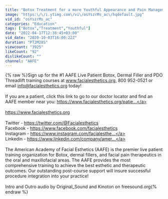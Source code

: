```yaml
---
title: "Botox Treatment for a more Youthful Appearance and Pain Management | AAFE"
image: "https:\/\/i.ytimg.com\/vi\/osYszrMs_ac\/hqdefault.jpg"
vid_id: "osYszrMs_ac"
categories: "Education"
tags: ["Botox","Treatment","Youthful"]
date: "2022-04-17T12:38:45+03:00"
vid_date: "2020-10-03T16:00:22Z"
duration: "PT2M28S"
viewcount: "3925"
likeCount: "92"
dislikeCount: ""
channel: "AAFE"
---
```

{% raw %}Sign up for the #1 AAFE Live Patient Botox, Dermal Filler and PDO Threadlift training courses at www.facialesthetics.org, 800 952-0521 or email info@facialesthetics.org today! <br /><br />If you are a patient, click this link to go to our doctor locator and find an AAFE member near you: <a rel="nofollow" target="blank" href="https://www.facialesthetics.org/patie...">https://www.facialesthetics.org/patie...</a><br /><br /><a rel="nofollow" target="blank" href="https://www.facialesthetics.org">https://www.facialesthetics.org</a><br /><br />Twitter - <a rel="nofollow" target="blank" href="https://twitter.com/@Facialesthetics">https://twitter.com/@Facialesthetics</a><br />Facebook - <a rel="nofollow" target="blank" href="https://www.facebook.com/facialesthetics">https://www.facebook.com/facialesthetics</a><br />Instagram - <a rel="nofollow" target="blank" href="https://www.instagram.com/facialesthe...">https://www.instagram.com/facialesthe...</a><br />Linkedin - <a rel="nofollow" target="blank" href="https://www.linkedin.com/company/amer...">https://www.linkedin.com/company/amer...</a><br /><br />The American Academy of Facial Esthetics (AAFE) is the premier live patient training organization for Botox, dermal fillers, and facial pain therapeutics in the oral and maxillofacial areas. The AAFE provides the most comprehensive training to achieve the best esthetic and therapeutic outcomes. Our outstanding post-course support will insure successful procedure integration into your practice!<br /><br />Intro and Outro audio by Original_Sound and Kinoton on freesound.org{% endraw %}
